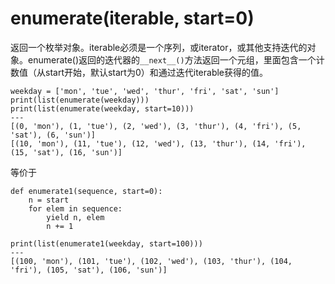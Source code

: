 # enumerate(iterable, start=0)

返回一个枚举对象。iterable必须是一个序列，或iterator，或其他支持迭代的对象。enumerate()返回的迭代器的`__next__()`方法返回一个元组，里面包含一个计数值（从start开始，默认start为0）和通过迭代iterable获得的值。

    weekday = ['mon', 'tue', 'wed', 'thur', 'fri', 'sat', 'sun']
    print(list(enumerate(weekday)))
    print(list(enumerate(weekday, start=10)))
    ---
    [(0, 'mon'), (1, 'tue'), (2, 'wed'), (3, 'thur'), (4, 'fri'), (5, 'sat'), (6, 'sun')]
    [(10, 'mon'), (11, 'tue'), (12, 'wed'), (13, 'thur'), (14, 'fri'), (15, 'sat'), (16, 'sun')]

等价于

    def enumerate1(sequence, start=0):
        n = start
        for elem in sequence:
            yield n, elem
            n += 1

    print(list(enumerate1(weekday, start=100)))
    ---
    [(100, 'mon'), (101, 'tue'), (102, 'wed'), (103, 'thur'), (104, 'fri'), (105, 'sat'), (106, 'sun')]